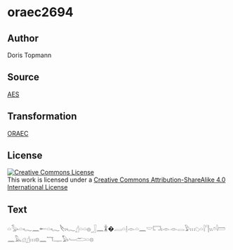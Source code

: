 # oraec2694

## Author

Doris Topmann

## Source

[AES](https://github.com/simondschweitzer/aes)

## Transformation

[ORAEC](https://oraec.github.io/)

## License

<a rel="license" href="http://creativecommons.org/licenses/by-sa/4.0/"><img alt="Creative Commons License" style="border-width:0" src="https://i.creativecommons.org/l/by-sa/4.0/88x31.png" /></a><br />This work is licensed under a <a rel="license" href="http://creativecommons.org/licenses/by-sa/4.0/">Creative Commons Attribution-ShareAlike 4.0 International License</a>

## Text

𓏏𓅭𓏏𓆑𓈖𓄡𓏏𓆑𓌸𓏤𓆑𓊨𓏏𓏏𓐍𓃀𓈖𓇇�𓐙𓏏𓊤𓁹𓏏𓈖𓎟𓉐𓏤𓁹𓁹𓂋𓅱𓏥𓆇𓏏𓍛𓊹𓏭𓏌𓇋𓏠𓈖𓅓𓊒𓊨𓏥𓊖𓈖𓄓𓊃𓅃𓄑𓂧𓏏𓊖<br>
